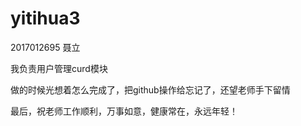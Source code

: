 # yitihua3
2017012695   聂立


我负责用户管理curd模块



做的时候光想着怎么完成了，把github操作给忘记了，还望老师手下留情


最后，祝老师工作顺利，万事如意，健康常在，永远年轻！
